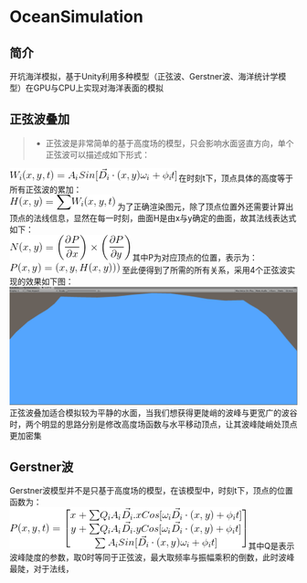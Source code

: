 # OceanSimulation
## 简介
开坑海洋模拟，基于Unity利用多种模型（正弦波、Gerstner波、海洋统计学模型）在GPU与CPU上实现对海洋表面的模拟
## 正弦波叠加  
>* 正弦波是非常简单的基于高度场的模型，只会影响水面竖直方向，单个正弦波可以描述成如下形式：<br>
<img src="https://github.com/South-Walker/OceanSimulation/blob/master/Formula/SinesW.gif" alt="show" />
在时刻t下，顶点具体的高度等于所有正弦波的累加：<br>
<img src="https://github.com/South-Walker/OceanSimulation/blob/master/Formula/SinesH.gif" alt="show" />
为了正确渲染图元，除了顶点位置外还需要计算出顶点的法线信息，显然在每一时刻，曲面H是由x与y确定的曲面，故其法线表达式如下：<br>
<img src="https://github.com/South-Walker/OceanSimulation/blob/master/Formula/SinesN.gif" alt="show" />
其中P为对应顶点的位置，表示为：<br>
<img src="https://github.com/South-Walker/OceanSimulation/blob/master/Formula/SinesP.gif" alt="show" />
至此便得到了所需的所有关系，采用4个正弦波实现的效果如下图：<br>
<img src="https://github.com/South-Walker/OceanSimulation/blob/master/Gif/Sines.gif" alt="show" />
正弦波叠加适合模拟较为平静的水面，当我们想获得更陡峭的波峰与更宽广的波谷时，两个明显的思路分别是修改高度场函数与水平移动顶点，让其波峰陡峭处顶点更加密集

## Gerstner波
Gerstner波模型并不是只基于高度场的模型，在该模型中，时刻t下，顶点的位置函数为：<br>
<img src="https://github.com/South-Walker/OceanSimulation/blob/master/Formula/GerstnerP.gif" alt="show" />
其中Q是表示波峰陡度的参数，取0时等同于正弦波，最大取频率与振幅乘积的倒数，此时波峰最陡，对于法线，


###
